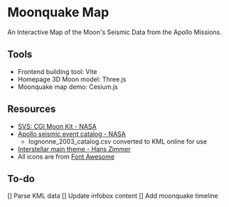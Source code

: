 # Moonquake Map
An Interactive Map of the Moon's Seismic Data from the Apollo Missions. 

## Tools 
- Frontend building tool: Vite
- Homepage 3D Moon model: Three.js
- Moonquake map demo: Cesium.js

## Resources
- [SVS: CGI Moon Kit - NASA](https://svs.gsfc.nasa.gov/cgi-bin/details.cgi?aid=4720)
- [Apollo seismic event catalog - NASA](https://pds-geosciences.wustl.edu/lunar/urn-nasa-pds-apollo_seismic_event_catalog/data/)
  - lognonne_2003_catalog.csv converted to KML online for use
- [Interstellar main theme - Hans Zimmer](https://www.youtube.com/watch?v=UDVtMYqUAyw)
- All icons are from [Font Awesome](https://fontawesome.com/)

## To-do
[] Parse KML data 
[] Update infobox content
[] Add moonquake timeline
